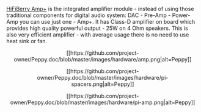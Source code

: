 [HiFiBerry Amp+](https://www.hifiberry.com/ampplus/) is the integrated amplifier module - instead of using those traditional components for digital audio system: DAC - Pre-Amp - Power-Amp you can use just one - Amp+. It has Class-D amplifier on board which provides high quality powerful output - 25W on 4 Ohm speakers. This is also very efficient amplifier - with average usage there is no need to use heat sink or fan.

<p align="center">
[[https://github.com/project-owner/Peppy.doc/blob/master/images/hardware/amp.png|alt=Peppy]]
</p>
<p align="center">
[[https://github.com/project-owner/Peppy.doc/blob/master/images/hardware/pi-spacers.png|alt=Peppy]]
</p>
<p align="center">
[[https://github.com/project-owner/Peppy.doc/blob/master/images/hardware/pi-amp.png|alt=Peppy]]
</p>